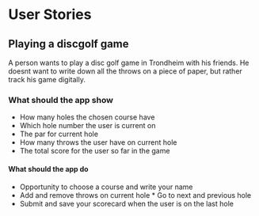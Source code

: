 # User Stories 

## Playing a discgolf game 

A person wants to play a disc golf game in Trondheim with his friends. He doesnt want to write down all the throws on a piece of paper, but rather track his game digitally. 

### What should the app show

* How many holes the chosen course have 
* Which hole number the user is current on 
* The par for current hole 
* How many throws the user have on current hole 
* The total score for the user so far in the game 

#### What should the app do 

* Opportunity to choose a course and write your name 
* Add and remove throws on current hole * Go to next and previous hole 
* Submit and save your scorecard when the user is on the last hole
